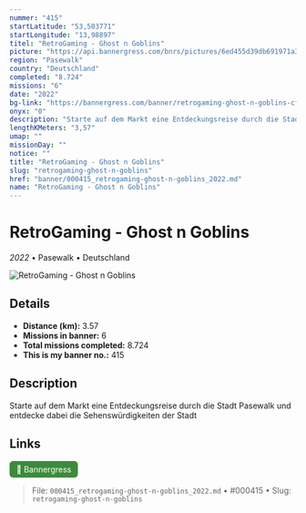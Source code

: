 ```yaml
---
nummer: "415"
startLatitude: "53,503771"
startLongitude: "13,98897"
titel: "RetroGaming - Ghost n Goblins"
picture: "https://api.bannergress.com/bnrs/pictures/6ed455d39db691971a312f230e184901"
region: "Pasewalk"
country: "Deutschland"
completed: "8.724"
missions: "6"
date: "2022"
bg-link: "https://bannergress.com/banner/retrogaming-ghost-n-goblins-cf24"
onyx: "0"
description: "Starte auf dem Markt eine Entdeckungsreise durch die Stadt Pasewalk und entdecke dabei die Sehenswürdigkeiten der Stadt"
lengthKMeters: "3,57"
umap: ""
missionDay: ""
notice: ""
title: "RetroGaming - Ghost n Goblins"
slug: "retrogaming-ghost-n-goblins"
href: "banner/000415_retrogaming-ghost-n-goblins_2022.md"
name: "RetroGaming - Ghost n Goblins"
---
```

# RetroGaming - Ghost n Goblins

*2022* • Pasewalk • Deutschland

![RetroGaming - Ghost n Goblins](https://api.bannergress.com/bnrs/pictures/6ed455d39db691971a312f230e184901)



## Details
- **Distance (km):** 3.57
- **Missions in banner:** 6
- **Total missions completed:** 8.724
- **This is my banner no.:** 415



## Description
Starte auf dem Markt eine Entdeckungsreise durch die Stadt Pasewalk und entdecke dabei die Sehenswürdigkeiten der Stadt



## Links
<a href="https://bannergress.com/banner/retrogaming-ghost-n-goblins-cf24" target="_blank" style="display:inline-block;margin-right:8px;padding:6px 12px;background:#3c8b3c;color:#fff;text-decoration:none;border-radius:6px;">🔗 Bannergress</a>



> File: `000415_retrogaming-ghost-n-goblins_2022.md` • #000415 • Slug: `retrogaming-ghost-n-goblins`
